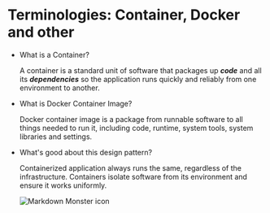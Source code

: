 # Terminologies: Container, Docker and other

- What is a Container?

  A container is a standard unit of software that packages up ***code*** and all its ***dependencies*** so the application runs quickly and reliably
from one environment to another.
  
- What is Docker Container Image?

  Docker container image is a package from runnable software to all things needed to run it, including code, runtime, system tools, system
  libraries and settings.
  
- What's good about this design pattern?
  
  Containerized application always runs the same, regardless of the infrastructure. Containers isolate software from its environment and ensure it
  works uniformly.

  <img src="https://www.docker.com/sites/default/files/d8/2018-11/docker-containerized-appliction-blue-border_2.png"
             alt="Markdown Monster icon"
             style="float: left; margin-right: 50px;" />
